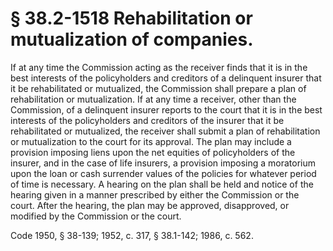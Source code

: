 # § 38.2-1518 Rehabilitation or mutualization of companies.

<p>If at any time the Commission acting as the receiver finds that it is in the best interests of the policyholders and creditors of a delinquent insurer that it be rehabilitated or mutualized, the Commission shall prepare a plan of rehabilitation or mutualization. If at any time a receiver, other than the Commission, of a delinquent insurer reports to the court that it is in the best interests of the policyholders and creditors of the insurer that it be rehabilitated or mutualized, the receiver shall submit a plan of rehabilitation or mutualization to the court for its approval. The plan may include a provision imposing liens upon the net equities of policyholders of the insurer, and in the case of life insurers, a provision imposing a moratorium upon the loan or cash surrender values of the policies for whatever period of time is necessary. A hearing on the plan shall be held and notice of the hearing given in a manner prescribed by either the Commission or the court. After the hearing, the plan may be approved, disapproved, or modified by the Commission or the court.</p><p>Code 1950, § 38-139; 1952, c. 317, § 38.1-142; 1986, c. 562.</p>